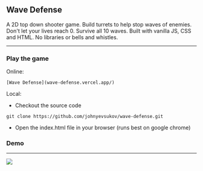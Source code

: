 Wave Defense
----

A 2D top down shooter game. Build turrets to help stop waves of enemies. Don't let your lives reach 0. Survive all 10 waves. Built with vanilla JS, CSS and HTML. No libraries or bells and whistles.

----
### Play the game

Online:

```[Wave Defense](wave-defense.vercel.app/)```

Local:

- Checkout the source code

```git clone https://github.com/johnyevsukov/wave-defense.git```

- Open the index.html file in your browser (runs best on google chrome)

### Demo
----

![](https://github.com/johnyevsukov/wave-defense/assets/10480867/2f74bcf1-2133-4f42-a7bb-d772152d6a1f)
